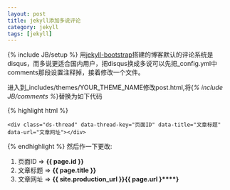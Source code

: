 ```yaml
---
layout: post
title: jekyll添加多说评论
category: jekyll
tags: [jekyll]
---
```

{% include JB/setup %}
用[jekyll-bootstrap](http://jekyllbootstrap.com)搭建的博客默认的评论系统是disqus，而多说更适合国内用户，把disqus换成多说可以先把_config.yml中comments那段设置注释掉，接着修改一个文件。

进入到_includes/themes/YOUR_THEME_NAME修改post.html,将\{*% include JB/comments %*\}替换为如下代码

{% highlight html %}

<!-- 多说评论框 start -->
	<div class="ds-thread" data-thread-key="页面ID" data-title="文章标题" data-url="文章网址"></div>
<!-- 多说评论框 end -->
<!-- 多说公共JS代码 start (一个网页只需插入一次) -->
<script type="text/javascript">
var duoshuoQuery = {short_name:"codedcat"};
	(function() {
		var ds = document.createElement('script');
		ds.type = 'text/javascript';ds.async = true;
		ds.src = (document.location.protocol == 'https:' ? 'https:' : 
		'http:') + '//static.duoshuo.com/embed.js';
		ds.charset = 'UTF-8';
		(document.getElementsByTagName('head')[0] 
		 || document.getElementsByTagName('body')[0]).appendChild(ds);
	})();
</script>
<!-- 多说公共JS代码 end -->

{% endhighlight %}
然后作一下更改:

1. 页面ID    => **{****{ page.id }****}**
2. 文章标题 => **{****{ page.title }****}**
3. 文章网址  => **{****{ site.production_url }****}****{****{ page.url }****}**

